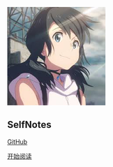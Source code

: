 ![天气之子二次元可爱情侣头像,头像图片-可爱图片](_coverpage.assets/images)

##                                SelfNotes

[GitHub](https://github.com/)

[开始阅读](./README.md)